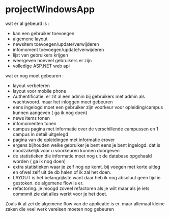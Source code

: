 # projectWindowsApp

wat er al gebeurd is :
- kan een gebruiker toevoegen
- algemene layout
- newsitem toevoegen/update/verwijderen
- infomoment toevoegen/update/verwijderen
- lijst van gebruikers krijgen
- weergeven hoeveel gebruikers er zijn
- volledige ASP.NET web api


wat er nog moet gebeuren :
- layout verbeteren
- layout voor mobile phone
- Authentificatie. er zit al een admin bij gebruikers met admin als wachtwoord. maar het inloggen moet gebeuren
- eens ingelogd moet een gebruiker zijn voorkeur voor opleiding/campus kunnen aangeven ( ga ik nog doen)
- news items tonen
- infomomenten tonen
- campus pagina met informatie over de verschillende campussen en 1 campus in detail uitgelegd
- pagina van de opleidingen met informatie erover
- ergens bijhouden welke gebruiker je bent eens je bent ingelogd. dat is noodzakelijk voor u voorkeuren kunnen doorgeven
- de statistieken die informatie moet nog uit de database opgehaald worden ( ga ik nog doen)
- extra statistieken waar je zelf nog op komt. bij voegen met korte uitleg en ofwel zelf uit de db halen of ik zal het doen.
- LAYOUT is het belangrijkste want daar heb ik nog absoluut geen tijd in gestoken. de algemene flow is er.
- refactoring. je moogd zoveel refactoren als je wilt maar als je iets commmit zie dat alles werkt voor je het doet.

Zoals ik al zei de algemene flow van de applicatie is er. maar allemaal kleine zaken die veel werk vereisen moeten nog gebeuren
